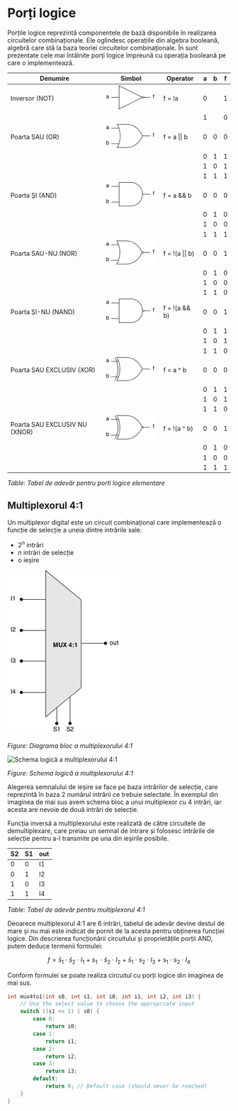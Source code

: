 # Porți logice

Porțile logice reprezintă componentele de bază disponibile în realizarea circuitelor combinaționale. Ele oglindesc operațiile din algebra booleană, algebră care stă la baza teoriei circuitelor combinaționale. În sunt prezentate cele mai întâlnite porți logice împreună cu operația booleană pe care o implementează.


| Denumire                  | Simbol                                      | Operator     | a | b | f |
|---------------------------|---------------------------------------------|--------------|---|---|---|
| Inversor (NOT)            | ![NOT Gate](../media/gate-not.png)          | f = !a       | 0 |   | 1 |
|                           |                                             |              | 1 |   | 0 |
| Poarta SAU (OR)           | ![OR Gate](../media/gate-or.png)            | f = a \|\| b | 0 | 0 | 0 |
|                           |                                             |              | 0 | 1 | 1 |
|                           |                                             |              | 1 | 0 | 1 |
|                           |                                             |              | 1 | 1 | 1 |
| Poarta ŞI (AND)           | ![AND Gate](../media/gate-and.png)          | f = a && b   | 0 | 0 | 0 |
|                           |                                             |              | 0 | 1 | 0 |
|                           |                                             |              | 1 | 0 | 0 |
|                           |                                             |              | 1 | 1 | 1 |
| Poarta SAU-NU (NOR)       | ![NOR Gate](../media/gate-nor.png)          | f = !(a \|\| b) | 0 | 0 | 1 |
|                           |                                             |              | 0 | 1 | 0 |
|                           |                                             |              | 1 | 0 | 0 |
|                           |                                             |              | 1 | 1 | 0 |
| Poarta ŞI-NU (NAND)       | ![NAND Gate](../media/gate-nand.png)        | f = !(a && b) | 0 | 0 | 1 |
|                           |                                             |              | 0 | 1 | 1 |
|                           |                                             |              | 1 | 0 | 1 |
|                           |                                             |              | 1 | 1 | 0 |
| Poarta SAU EXCLUSIV (XOR) | ![XOR Gate](../media/gate-xor.png)          | f = a ^ b    | 0 | 0 | 0 |
|                           |                                             |              | 0 | 1 | 1 |
|                           |                                             |              | 1 | 0 | 1 |
|                           |                                             |              | 1 | 1 | 0 |
| Poarta SAU EXCLUSIV NU (XNOR) | ![XNOR Gate](../media/gate-xnor.png)    | f = !(a ^ b) | 0 | 0 | 1 |
|                           |                                             |              | 0 | 1 | 0 |
|                           |                                             |              | 1 | 0 | 0 |
|                           |                                             |              | 1 | 1 | 1 |
_Table: Tabel de adevăr pentru porti logice elementare_

## Multiplexorul 4:1

Un multiplexor digital este un circuit combinațional care implementează o funcție de selecție a uneia dintre intrările sale.
  - $2^n$ intrări
  - $n$ intrări de selecție
  - o ieșire


![Diagrama bloc a multiplexorului 4:1](../media/mux4.png)

_Figure: Diagrama bloc a multiplexorului 4:1_

![Schema logică a multiplexorului 4:1](../media/mux4-gates.png)

_Figure: Schema logică a multiplexorului 4:1_

Alegerea semnalului de ieșire se face pe baza intrărilor de selecție, care reprezintă în baza 2 numărul intrării ce trebuie selectate. În exemplul din imaginea de mai sus avem schema bloc a unui multiplexor cu 4 intrări, iar acesta are nevoie de două intrări de selecție.

Funcția inversă a multiplexorului este realizată de către circuitele de demultiplexare, care preiau un semnal de intrare și folosesc intrările de selecție pentru a-l transmite pe una din ieșirile posibile.


| S2 | S1 | out |
|----|----|-----|
| 0  | 0  | I1  |
| 0  | 1  | I2  |
| 1  | 0  | I3  |
| 1  | 1  | I4  |
_Table: Tabel de adevăr pentru multiplexorul 4:1_


Deoarece multiplexorul 4:1 are 6 intrări, tabelul de adevăr devine destul de mare și nu mai este indicat de pornit de la acesta pentru obținerea funcției logice. Din descrierea funcționării circuitului și proprietățile porții AND, putem deduce termenii formulei:

$$f = \bar s_1\ \cdotp\ \bar s_2\ \cdotp\ I_1\ +\ s_1\ \cdotp \bar s_2\ \cdotp\ I_2\ +\ \bar s_1\ \cdotp\ s_2\ \cdotp\ I_3\ +\ s_1\ \cdotp\ s_2\ \cdotp\ I_4$$ 

Conform formulei se poate realiza circuitul cu porți logice din imaginea de mai sus.

```C++
int mux4to1(int s0, int s1, int i0, int i1, int i2, int i3) {
    // Use the select value to choose the appropriate input
    switch ((s1 << 1) | s0) {
        case 0:
            return i0;
        case 1:
            return i1;
        case 2:
            return i2;
        case 3:
            return i3;
        default:
            return 0; // Default case (should never be reached)
    }
}
```

